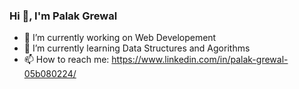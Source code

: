 ### Hi 👋, I'm Palak Grewal 

- 🔭 I’m currently working on Web Developement
- 🌱 I’m currently learning Data Structures and Agorithms
- 📫 How to reach me: https://www.linkedin.com/in/palak-grewal-05b080224/

<!--
**PalakGrewal/PalakGrewal** is a ✨ _special_ ✨ repository because its `README.md` (this file) appears on your GitHub profile.

Here are some ideas to get you started:

**- 🔭 I’m currently working on ...
- 🌱 I’m currently learning Web Development.
**- 👯 I’m looking to collaborate on ...
**- 🤔 I’m looking for help with ...
**- 💬 Ask me about ...
- 📫 How to reach me: https://www.linkedin.com/in/palak-grewal-05b080224/
**- 😄 Pronouns: ...
**- ⚡ Fun fact: ...
-->
